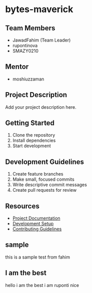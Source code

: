 # bytes-maverick

## Team Members

- JawadFahim (Team Leader)
- rupontinova
- SMAZY0210

## Mentor

- moshiuzzaman

## Project Description

Add your project description here.

## Getting Started

1. Clone the repository
2. Install dependencies
3. Start development

## Development Guidelines

1. Create feature branches
2. Make small, focused commits
3. Write descriptive commit messages
4. Create pull requests for review

## Resources

- [Project Documentation](docs/)
- [Development Setup](docs/setup.md)
- [Contributing Guidelines](CONTRIBUTING.md)

## sample

this is a sample test from fahim

## I am the best

hello i am the best i am ruponti nice
